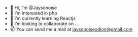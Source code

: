 - 👋 Hi, I’m @Jaysonoise
- 👀 I’m interested in php
- 🌱 I’m currently learning Reactjs
- 💞️ I’m looking to collaborate on ...
- 📫 You can send me a mail at jaysonoiseodion@gmail.com 

<!---
Jaysonoise/Jaysonoise is a ✨ special ✨ repository because its `README.md` (this file) appears on your GitHub profile.
You can click the Preview link to take a look at your changes.
--->
